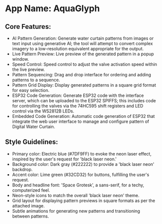 # **App Name**: AquaGlyph

## Core Features:

- AI Pattern Generation: Generate water curtain patterns from images or text input using generative AI; the tool will attempt to convert complex imagery to a low-resolution equivalent appropriate for the output.
- Live Pattern Preview: Live preview of the generated pattern in a popup window.
- Speed Control: Speed control to adjust the valve activation speed within the live preview.
- Pattern Sequencing: Drag and drop interface for ordering and adding patterns to a sequence.
- Pattern Grid Display: Display generated patterns in a square grid format for easy selection.
- ESP32 Code Generation: Generate ESP32 code with the interface server, which can be uploaded to the ESP32 SPIFFS; this includes code for controlling the valves via the 74HC595 shift registers and LED control via the WS2812B LEDs.
- Embedded Code Generation: Automatic code generation of ESP32 that integrate the web user interface to manage and configure pattern of Digital Water Curtain.

## Style Guidelines:

- Primary color: Electric blue (#7DF9FF) to evoke the neon laser effect, inspired by the user's request for 'black laser neon.'
- Background color: Dark gray (#222222) to provide a 'black laser neon' backdrop.
- Accent color: Lime green (#32CD32) for buttons, fulfilling the user's request.
- Body and headline font: 'Space Grotesk', a sans-serif, for a techy, computerized feel.
- Neon-style icons to match the overall 'black laser neon' theme.
- Grid layout for displaying pattern previews in square formats as per the attached image.
- Subtle animations for generating new patterns and transitioning between patterns.